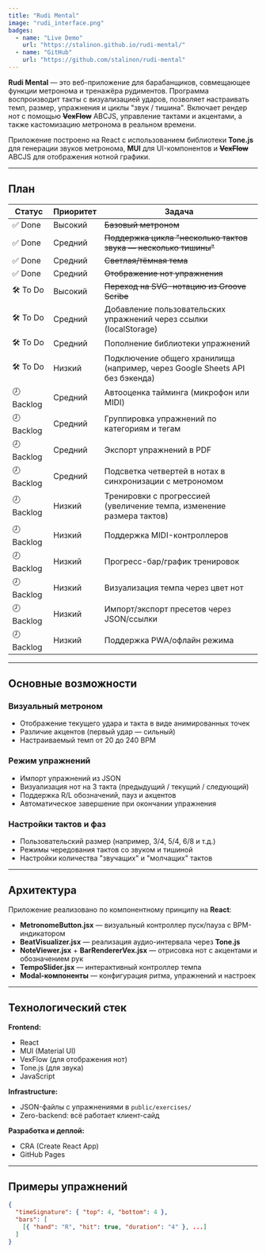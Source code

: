 ```yaml
---
title: "Rudi Mental"
image: "rudi_interface.png"
badges:
  - name: "Live Demo"
    url: "https://stalinon.github.io/rudi-mental/"
  - name: "GitHub"
    url: "https://github.com/stalinon/rudi-mental"
---
```


**Rudi Mental** — это веб-приложение для барабанщиков, совмещающее функции метронома и тренажёра рудиментов. Программа воспроизводит такты с визуализацией ударов, позволяет настраивать темп, размер, упражнения и циклы "звук / тишина". Включает рендер нот с помощью ~~**VexFlow**~~ ABCJS, управление тактами и акцентами, а также кастомизацию метронома в реальном времени.

Приложение построено на React с использованием библиотеки **Tone.js** для генерации звуков метронома, **MUI** для UI-компонентов и ~~**VexFlow**~~ ABCJS для отображения нотной графики.

---

## План

| Статус   | Приоритет | Задача                                                                                 |
|----------|-----------|----------------------------------------------------------------------------------------|
| ✅ Done   | Высокий   | ~~Базовый метроном~~                                                                    |
| ✅ Done   | Средний   | ~~Поддержка цикла "несколько тактов звука — несколько тишины"~~                            |
| ✅ Done   | Средний   | ~~Светлая/тёмная тема~~                                                                    |
| ✅ Done   | Средний   | ~~Отображение нот упражнения~~                                                             |
| 🛠️ To Do | Высокий   | ~~Переход на SVG-нотацию из Groove Scribe~~                                                |
| 🛠️ To Do | Средний   | Добавление пользовательских упражнений через ссылки (localStorage)                     |
| 🛠️ To Do | Средний   | Пополнение библиотеки упражнений                                                       |
| 🛠️ To Do | Низкий    | Подключение общего хранилища (например, через Google Sheets API без бэкенда)          |
| 🕗 Backlog | Средний | Автооценка тайминга (микрофон или MIDI)                                                |
| 🕗 Backlog | Средний | Группировка упражнений по категориям и тегам                                          |
| 🕗 Backlog | Средний | Экспорт упражнений в PDF                                                              |
| 🕗 Backlog | Средний   | Подсветка четвертей в нотах в синхронизации с метрономом                              |
| 🕗 Backlog | Низкий  | Тренировки с прогрессией (увеличение темпа, изменение размера тактов)                 |
| 🕗 Backlog | Низкий  | Поддержка MIDI-контроллеров                                                            |
| 🕗 Backlog | Низкий  | Прогресс-бар/график тренировок                                                         |
| 🕗 Backlog | Низкий  | Визуализация темпа через цвет нот                                                     |
| 🕗 Backlog | Низкий  | Импорт/экспорт пресетов через JSON/ссылки                                             |
| 🕗 Backlog | Низкий  | Поддержка PWA/офлайн режима                                                            |

---

## Основные возможности

### Визуальный метроном
- Отображение текущего удара и такта в виде анимированных точек
- Различие акцентов (первый удар — сильный)
- Настраиваемый темп от 20 до 240 BPM

### Режим упражнений
- Импорт упражнений из JSON
- Визуализация нот на 3 такта (предыдущий / текущий / следующий)
- Поддержка R/L обозначений, пауз и акцентов
- Автоматическое завершение при окончании упражнения

### Настройки тактов и фаз
- Пользовательский размер (например, 3/4, 5/4, 6/8 и т.д.)
- Режимы чередования тактов со звуком и тишиной
- Настройки количества "звучащих" и "молчащих" тактов

---

## Архитектура

Приложение реализовано по компонентному принципу на **React**:

- **MetronomeButton.jsx** — визуальный контроллер пуск/пауза с BPM-индикатором
- **BeatVisualizer.jsx** — реализация аудио-интервала через **Tone.js**
- **NoteViewer.jsx** + **BarRendererVex.jsx** — отрисовка нот с акцентами и обозначением рук
- **TempoSlider.jsx** — интерактивный контроллер темпа
- **Modal-компоненты** — конфигурация ритма, упражнений и настроек

---

## Технологический стек

**Frontend:**
- React
- MUI (Material UI)
- VexFlow (для отображения нот)
- Tone.js (для звука)
- JavaScript

**Infrastructure:**
- JSON-файлы с упражнениями в `public/exercises/`
- Zero-backend: всё работает клиент-сайд

**Разработка и деплой:**
- CRA (Create React App)
- GitHub Pages

---

## Примеры упражнений

```json
{
  "timeSignature": { "top": 4, "bottom": 4 },
  "bars": [
    [{ "hand": "R", "hit": true, "duration": "4" }, ...]
  ]
}
